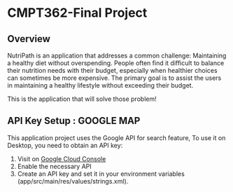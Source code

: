 # CMPT362-Final Project

## Overview
NutriPath is an application that addresses a common challenge: Maintaining a healthy diet
without overspending. People often find it difficult to balance their nutrition needs with
their budget, especially when healthier choices can sometimes be more expensive. The 
primary goal is to assist the users in maintaining a healthy lifestyle without exceeding 
their budget.

This is the application that will solve those problem!

## API Key Setup : GOOGLE MAP

This application project uses the Google API for search feature,
To use it on Desktop, you need to obtain an API key:

1. Visit on [Google Cloud Console](https://console.cloud.google.com/)
2. Enable the necessary API
3. Create an API key and set it in your environment variables (app/src/main/res/values/strings.xml).
